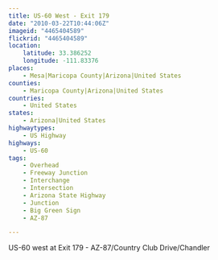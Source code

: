 ```yaml
---
title: US-60 West - Exit 179
date: "2010-03-22T10:44:06Z"
imageid: "4465404589"
flickrid: "4465404589"
location:
    latitude: 33.386252
    longitude: -111.83376
places:
    - Mesa|Maricopa County|Arizona|United States
counties:
    - Maricopa County|Arizona|United States
countries:
    - United States
states:
    - Arizona|United States
highwaytypes:
    - US Highway
highways:
    - US-60
tags:
    - Overhead
    - Freeway Junction
    - Interchange
    - Intersection
    - Arizona State Highway
    - Junction
    - Big Green Sign
    - AZ-87

---
```

US-60 west at Exit 179 - AZ-87/Country Club Drive/Chandler